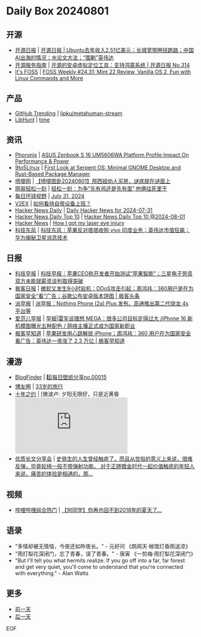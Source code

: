 # Daily Box 20240801

## 开源
- [开源日报](https://www.oschina.net/news/column?columnId=25) | [开源日报 | Ubuntu去年收入2.51亿美元；长城宽带圈钱跑路；中国AI出海的情况；水论文大法；“围剿”英伟达](https://www.oschina.net/news/304894)
- [开源服务指南](https://osguider.com/blog/) | [开源的安卓虚拟定位工具：支持鸿蒙系统 | 开源日报 No.314](https://osguider.com/blog/post/daily/daily-314/)
- [It's FOSS](https://itsfoss.com/) | [FOSS Weekly #24.31: Mint 22 Review, Vanilla OS 2, Fun with Linux Commands and More](https://itsfoss.com/newsletter/foss-weekly-24-31/)

## 产品
- [GitHub Trending](https://github.com/trending?since=daily) | [lipku/metahuman-stream](https://github.com/lipku/metahuman-stream)
- [LibHunt](https://www.libhunt.com/) | [time](https://www.libhunt.com/r/time-rs/time)

## 资讯
- [Phoronix](https://www.phoronix.com/) | [ASUS Zenbook S 16 UM5606WA Platform Profile Impact On Performance & Power](https://www.phoronix.com/review/asus-zenbook-s16-power)
- [9to5Linux](https://9to5linux.com/) | [First Look at Serpent OS: Minimal GNOME Desktop and Rust-Based Package Manager](https://9to5linux.com/first-look-at-serpent-os-minimal-gnome-desktop-and-rust-based-package-manager)
- [喷嚏网](http://www.dapenti.com/blog/blog.asp?subjectid=70&name=xilei) | [【喷嚏图卦20240801】邢西娅劝人买房，谜底就在谜面上](http://www.dapenti.com/blog/more.asp?name=xilei&id=180197)
- [网易轻松一刻](https://m.163.com/touch/exclusive/sub/qsyk) | [轻松一刻：为争"先有鸡还是先有蛋",他俩往死里干](https://m.163.com/news/article/J8HKNTK3000181BR.html)
- [每日环球视野](https://idai.ly/) | [July 31, 2024](http://m.idai.ly/se/a193iG?1722355200)
- [V2EX](https://www.v2ex.com/) | [如何看待自带设备上班？](https://www.v2ex.com/t/1061709)
- [Hacker News Daily](https://www.daemonology.net/hn-daily/) | [Daily Hacker News for 2024-07-31](https://www.daemonology.net/hn-daily/2024-07-31.html)
- [Hacker News Daily Top 10](https://github.com/headllines/hackernews-daily) | [Hacker News Daily Top 10 @2024-08-01](https://github.com/headllines/hackernews-daily/issues/1483)
- [Hacker News](https://news.ycombinator.com/front) | [How I got my laser eye injury](https://news.ycombinator.com/item?id=41127706)
- [科技东风](https://m.smzdm.com/tag/tn0400v/) | [科技东风｜苹果反对塔塔收购 vivo 印度业务；英伟达市值狂飙；华为揭秘卫星消息技术](https://post.m.smzdm.com/p/a4xrzldw/)

## 日报
- [科技早报](https://www.jiemian.com/lists/459.html) | [科技早报｜苹果CEO称开发者开始测试“苹果智能”；三星电子劳资双方未能就薪资谈判取得突破](https://www.jiemian.com/article/11497536.html)
- [极客日报](https://blog.csdn.net/csdngeeknews) | [微软又发生9小时宕机：DDoS攻击引起；周鸿祎：360用户是在为国家安全“看”广告；谷歌公布安卓版本饼图 | 极客头条](https://blog.csdn.net/weixin_39786569/article/details/140841772)
- [派早报](https://sspai.com/tag/%E6%B4%BE%E6%97%A9%E6%8A%A5) | [派早报：Nothing Phone (2a) Plus 发布、高通推出第二代骁龙 4s 平台等](https://sspai.com/post/91061)
- [爱范儿早报](https://www.ifanr.com/category/ifanrnews) | [早报|雷军谈理想 MEGA：很多公司目标定得过大 /iPhone 16 新机模图曝光五种配色 / 网络主播正式成为国家新职业](https://www.ifanr.com/1594417)
- [极客早知道](https://www.geekpark.net/column/74) | [苹果研发用心跳解锁 iPhone；周鸿祎：360 用户在为国家安全看广告：英伟达一夜涨了 2.3 万亿 | 极客早知道](https://www.geekpark.net/news/338777)

## 漫游
- [BlogFinder](https://bf.zzxworld.com/) | [5️⃣每日壁纸分享no.00015](https://blog.study996.cn/archives/7181488201977040163?utm_source=blogfinder)
- [博友圈](https://www.boyouquan.com/home) | [33岁的旅行](https://www.boyouquan.com/go?from=feed&link=https%3A%2F%2F1900.live%2F33sui-de-lu-xing%2F)
- [十年之约](https://www.foreverblog.cn/feeds.html) | [微波卢: 夕阳无限好，只是近黄昏![IMG_20](https://www.vbolu.com/life/1453.html)
- [优质长文分享会](https://m.okjike.com/topics/56d2fabe7cb3331100467e2b) | [史铁生的人生曾经触底了，而且从世俗的意义上来说，很难反弹，毕竟轮椅一般不带弹射功能。 对于正随镀金时代一起价值触底的年轻人来说，痛苦的体验是相通的，那...](https://mp.weixin.qq.com/s/R_T6GpXNytJ-VLnDiGX8yw)

## 视频
- [哔哩哔哩综合热门](https://www.bilibili.com/v/popular/all/) | [【何同学】你再也回不到2018年的夏天了...](https://b23.tv/BV15b42177rL)

## 语录
- "多情却被无情恼，今夜还如昨夜长。" - 元好问 《鹧鸪天·候馆灯昏雨送凉》
- "雨打梨花深闭门，忘了青春，误了青春。" - 唐寅 《一剪梅·雨打梨花深闭门》
- "But I'll tell you what hermits realize. If you go off into a far, far forest and get very quiet, you'll come to understand that you're connected with everything." - Alan Watts

## 更多
- [前一天](daily-box-20240731.md)
- [后一天](daily-box-20240802.md)

EOF